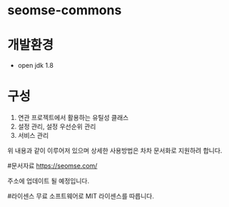 # seomse-commons

# 개발환경
-   open jdk 1.8

# 구성
1. 연관 프로젝트에서 활용하는 유틸성 클래스
2. 설정 관리, 설정 우선순위 관리 
3. 서비스 관리

위 내용과 같이 이루어저 있으며 상세한 사용방법은 차차 문서화로 지원하려 합니다.

#문서자료
https://seomse.com/ 

주소에 업데이트 될 예정입니다.


#라이센스
무료 소프트웨어로 MIT 라이센스를 따릅니다.
